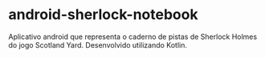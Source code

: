 # android-sherlock-notebook
Aplicativo android que representa o caderno de pistas de Sherlock Holmes do jogo Scotland Yard. Desenvolvido utilizando Kotlin.
